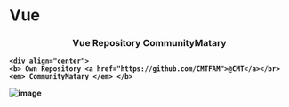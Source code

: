 # Vue
<div align="center">
    <h3> <strong> Vue Repository CommunityMatary</h3>
</div>
 
    <div align="center">
    <b> Own Repository <a href="https://github.com/CMTFAM">@CMT</a></br><em> CommunityMatary </em> </b>
</div>
 






![image](https://user-images.githubusercontent.com/92306660/164239568-7d4ea661-e90b-43d5-969e-5c2feef4e889.png)
